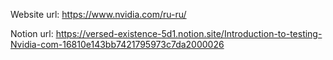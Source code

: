 Website url: https://www.nvidia.com/ru-ru/

Notion url: https://versed-existence-5d1.notion.site/Introduction-to-testing-Nvidia-com-16810e143bb7421795973c7da2000026